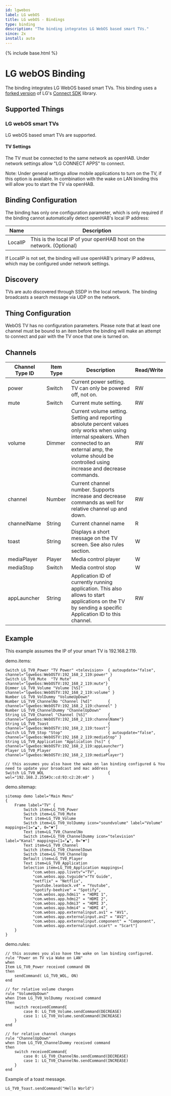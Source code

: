 ```yaml
---
id: lgwebos
label: LG webOS
title: LG webOS - Bindings
type: binding
description: "The binding integrates LG WebOS based smart TVs."
since: 2x
install: auto
---
```


<!-- Attention authors: Do not edit directly. Please add your changes to the appropriate source repository -->

{% include base.html %}

# LG webOS Binding

The binding integrates LG WebOS based smart TVs.
This binding uses a [forked version](https://github.com/sprehn/Connect-SDK-Java-Core) of LG's [Connect SDK](https://github.com/ConnectSDK/Connect-SDK-Android-Core) library.

## Supported Things

### LG webOS smart TVs

LG webOS based smart TVs are supported.

#### TV Settings

The TV must be connected to the same network as openHAB.
Under network settings allow "LG CONNECT APPS" to connect.

Note: Under general settings allow mobile applications to turn on the TV, if this option is available.
In combination with the wake on LAN binding this will allow you to start the TV via openHAB.

## Binding Configuration

The binding has only one configuration parameter, which is only required if the binding cannot automatically detect openHAB's local IP address: 

| Name    | Description                                                          |
|---------|----------------------------------------------------------------------|
| LocalIP | This is the local IP of your openHAB host on the network. (Optional) |

If LocalIP is not set, the binding will use openHAB's primary IP address, which may be configured under network settings.

## Discovery

TVs are auto discovered through SSDP in the local network.
The binding broadcasts a search message via UDP on the network.

## Thing Configuration

WebOS TV has no configuration parameters.
Please note that at least one channel must be bound to an item before the binding will make an attempt to connect and pair with the TV once that one is turned on.

## Channels

| Channel Type ID | Item Type | Description                                                                                                                                                                                                             | Read/Write |
|-----------------|-----------|-------------------------------------------------------------------------------------------------------------------------------------------------------------------------------------------------------------------------|------------|
| power           | Switch    | Current power setting. TV can only be powered off, not on.                                                                                                                                                              | RW         |
| mute            | Switch    | Current mute setting.                                                                                                                                                                                                   | RW         |
| volume          | Dimmer    | Current volume setting. Setting and reporting absolute percent values only works when using internal speakers. When connected to an external amp, the volume should be controlled using increase and decrease commands. | RW         |
| channel         | Number    | Current channel number. Supports increase and decrease commands as well for relative channel up and down.                                                                                                               | RW         |
| channelName     | String    | Current channel name                                                                                                                                                                                                    | R          |
| toast           | String    | Displays a short message on the TV screen. See also rules section.                                                                                                                                                      | W          |
| mediaPlayer     | Player    | Media control player                                                                                                                                                                                                    | W          |
| mediaStop       | Switch    | Media control stop                                                                                                                                                                                                      | W          |
| appLauncher     | String    | Application ID of currently running application. This also allows to start applications on the TV by sending a specific Application ID to this channel.                                                                 | RW         |

## Example

This example assumes the IP of your smart TV is 192.168.2.119.

demo.items:

```
Switch LG_TV0_Power "TV Power" <television>  { autoupdate="false", channel="lgwebos:WebOSTV:192_168_2_119:power" }
Switch LG_TV0_Mute  "TV Mute"                { channel="lgwebos:WebOSTV:192_168_2_119:mute"}
Dimmer LG_TV0_Volume "Volume [%S]"           { channel="lgwebos:WebOSTV:192_168_2_119:volume" }
Number LG_TV0_VolDummy "VolumeUpDown"
Number LG_TV0_ChannelNo "Channel [%d]"       { channel="lgwebos:WebOSTV:192_168_2_119:channel" }
Number LG_TV0_ChannelDummy "ChannelUpDown"
String LG_TV0_Channel "Channel [%S]"         { channel="lgwebos:WebOSTV:192_168_2_119:channelName"}
String LG_TV0_Toast                          { channel="lgwebos:WebOSTV:192_168_2_119:toast"}
Switch LG_TV0_Stop "Stop"                    { autoupdate="false", channel="lgwebos:WebOSTV:192_168_2_119:mediaStop" }
String LG_TV0_Application "Application [%s]" { channel="lgwebos:WebOSTV:192_168_2_119:appLauncher"}
Player LG_TV0_Player                         { channel="lgwebos:WebOSTV:192_168_2_119:mediaPlayer"}

// this assumes you also have the wake on lan binding configured & You need to update your broadcast and mac address
Switch LG_TV0_WOL                            { wol="192.168.2.255#3c:cd:93:c2:20:e0" }
```

demo.sitemap:

```
sitemap demo label="Main Menu"
{
    Frame label="TV" {
        Switch item=LG_TV0_Power
        Switch item=LG_TV0_Mute
        Text item=LG_TV0_Volume
        Switch item=LG_TV0_VolDummy icon="soundvolume" label="Volume" mappings=[1="▲", 0="▼"]
        Text item=LG_TV0_ChannelNo
        Switch item=LG_TV0_ChannelDummy icon="television" label="Kanal" mappings=[1="▲", 0="▼"]
        Text item=LG_TV0_Channel
        Switch item=LG_TV0_ChannelDown
        Switch item=LG_TV0_ChannelUp
        Default item=LG_TV0_Player
        Text item=LG_TV0_Application
        Selection item=LG_TV0_Application mappings=[
            "com.webos.app.livetv"="TV",
            "com.webos.app.tvguide"="TV Guide",
            "netflix" = "Netflix",
            "youtube.leanback.v4" = "Youtube",
            "spotify-beehive" = "Spotify",
            "com.webos.app.hdmi1" = "HDMI 1",
            "com.webos.app.hdmi2" = "HDMI 2",
            "com.webos.app.hdmi3" = "HDMI 3",
            "com.webos.app.hdmi4" = "HDMI 4",
            "com.webos.app.externalinput.av1" = "AV1",
            "com.webos.app.externalinput.av2" = "AV2",
            "com.webos.app.externalinput.component" = "Component",
            "com.webos.app.externalinput.scart" = "Scart"]
    }
}
```


demo.rules:

```
// this assumes you also have the wake on lan binding configured.
rule "Power on TV via Wake on LAN"
when
Item LG_TV0_Power received command ON
then
    sendCommand( LG_TV0_WOL, ON)
end

// for relative volume changes
rule "VolumeUpDown"
when Item LG_TV0_VolDummy received command
then
    switch receivedCommand{
        case 0: LG_TV0_Volume.sendCommand(DECREASE)
        case 1: LG_TV0_Volume.sendCommand(INCREASE)
    }
end

// for relative channel changes
rule "ChannelUpDown"
when Item LG_TV0_ChannelDummy received command
then
    switch receivedCommand{
        case 0: LG_TV0_ChannelNo.sendCommand(DECREASE)
        case 1: LG_TV0_ChannelNo.sendCommand(INCREASE)
    }
end
```


Example of a toast message.

```
LG_TV0_Toast.sendCommand("Hello World")
```
